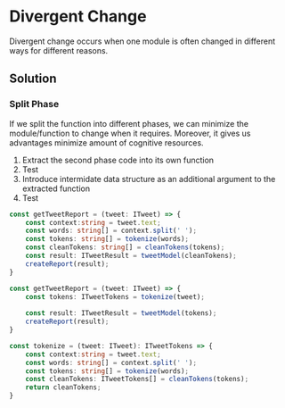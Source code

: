 # Divergent Change
Divergent change occurs when one module is often changed in different ways for different reasons. 

## Solution
### Split Phase
If we split the function into different phases, we can minimize the module/function to change when it requires. Moreover, it gives us advantages minimize amount of cognitive resources.

1. Extract the second phase code into its own function
2. Test
3. Introduce intermidate data structure as an additional argument to the extracted function
4. Test
```ts
const getTweetReport = (tweet: ITweet) => {
    const context:string = tweet.text;
    const words: string[] = context.split(' ');
    const tokens: string[] = tokenize(words);
    const cleanTokens: string[] = cleanTokens(tokens);
    const result: ITweetResult = tweetModel(cleanTokens);
    createReport(result);
}

const getTweetReport = (tweet: ITweet) => {
    const tokens: ITweetTokens = tokenize(tweet);
    
    const result: ITweetResult = tweetModel(tokens);
    createReport(result);
}

const tokenize = (tweet: ITweet): ITweetTokens => {
    const context:string = tweet.text;
    const words: string[] = context.split(' ');
    const tokens: string[] = tokenize(words);
    const cleanTokens: ITweetTokens[] = cleanTokens(tokens);
    return cleanTokens;
}
```
